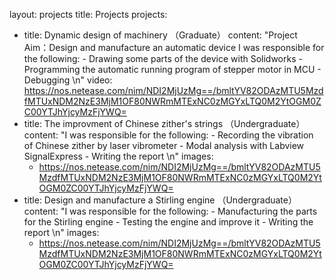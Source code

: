 ---
---
layout: projects
title: Projects
projects:
- title: Dynamic design of machinery （Graduate）
  content: "Project Aim：Design and manufacture an automatic device  I was responsible
    for the following: - Drawing some parts of the device with Solidworks - Programming
    the automatic running program of stepper motor in MCU - Debugging \n"
  video: https://nos.netease.com/nim/NDI2MjUzMg==/bmltYV82ODAzMTU5MzdfMTUxNDM2NzE3MjM1OF80NWRmMTExNC0zMGYxLTQ0M2YtOGM0ZC00YTJhYjcyMzFjYWQ=
- title: The improvment of Chinese zither's strings （Undergraduate）
  content: "I was responsible for the following: - Recording the vibration of Chinese
    zither by laser vibrometer  - Modal analysis with Labview SignalExpress - Writing
    the report \n"
  images:
  - https://nos.netease.com/nim/NDI2MjUzMg==/bmltYV82ODAzMTU5MzdfMTUxNDM2NzE3MjM1OF80NWRmMTExNC0zMGYxLTQ0M2YtOGM0ZC00YTJhYjcyMzFjYWQ=
- title: Design and manufacture a Stirling engine （Undergraduate）
  content: "I was responsible for the following: - Manufacturing the parts for the
    Stirling engine - Testing the engine and improve it - Writing the report \n"
  images:
  - https://nos.netease.com/nim/NDI2MjUzMg==/bmltYV82ODAzMTU5MzdfMTUxNDM2NzE3MjM1OF80NWRmMTExNC0zMGYxLTQ0M2YtOGM0ZC00YTJhYjcyMzFjYWQ=
